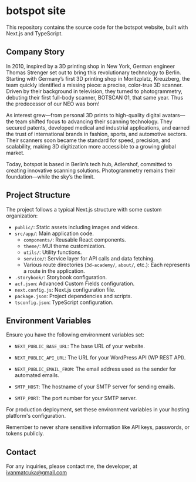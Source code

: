 # botspot site

This repository contains the source code for the botspot website, built with Next.js and TypeScript.

## Company Story

In 2010, inspired by a 3D printing shop in New York, German engineer Thomas Strenger set out to bring this revolutionary technology to Berlin. Starting with Germany’s first 3D printing shop in Moritzplatz, Kreuzberg, the team quickly identified a missing piece: a precise, color-true 3D scanner. Driven by their background in television, they turned to photogrammetry, debuting their first full-body scanner, BOTSCAN 01, that same year. Thus the predecessor of our NEO was born!

As interest grew—from personal 3D prints to high-quality digital avatars—the team shifted focus to advancing their scanning technology. They secured patents, developed medical and industrial applications, and earned the trust of international brands in fashion, sports, and automotive sectors. Their scanners soon became the standard for speed, precision, and scalability, making 3D digitization more accessible to a growing global market.

Today, botspot is based in Berlin’s tech hub, Adlershof, committed to creating innovative scanning solutions. Photogrammetry remains their foundation—while the sky’s the limit.

## Project Structure

The project follows a typical Next.js structure with some custom organization:

- `public/`: Static assets including images and videos.
- `src/app/`: Main application code.
  - `components/`: Reusable React components.
  - `theme/`: MUI theme customization.
  - `utils/`: Utility functions.
  - `service/`: Service layer for API calls and data fetching.
  - Various route directories (`3d-academy/`, `about/`, etc.): Each represents a route in the application.
- `.storybook/`: Storybook configuration.
- `acf.json`: Advanced Custom Fields configuration.
- `next.config.js`: Next.js configuration file.
- `package.json`: Project dependencies and scripts.
- `tsconfig.json`: TypeScript configuration.

## Environment Variables

Ensure you have the following environment variables set:

- `NEXT_PUBLIC_BASE_URL`: The base URL of your website.
- `NEXT_PUBLIC_API_URL`: The URL for your WordPress API (WP REST API).
- `NEXT_PUBLIC_EMAIL_FROM`: The email address used as the sender for automated emails.

- `SMTP_HOST`: The hostname of your SMTP server for sending emails.
- `SMTP_PORT`: The port number for your SMTP server.

For production deployment, set these environment variables in your hosting platform's configuration.

Remember to never share sensitive information like API keys, passwords, or tokens publicly.

## Contact

For any inquiries, please contact me, the developer, at [ivanmatcuka@gmail.com](ivanmatcuka@gmail.com)